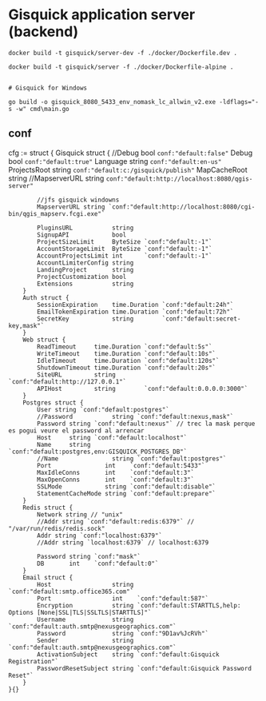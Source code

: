 # Gisquick application server (backend)

```
docker build -t gisquick/server-dev -f ./docker/Dockerfile.dev .
```

```
docker build -t gisquick/server -f ./docker/Dockerfile-alpine .


# Gisquick for Windows

go build -o gisquick_8080_5433_env_nomask_lc_allwin_v2.exe -ldflags="-s -w" cmd\main.go
```
## conf

cfg := struct {
		Gisquick struct {
			//Debug                bool   `conf:"default:false"`
			Debug        bool   `conf:"default:true"`
			Language     string `conf:"default:en-us"`
			ProjectsRoot string `conf:"default:c:/gisquick/publish"`
			MapCacheRoot string
			//MapserverURL string `conf:"default:http://localhost:8080/qgis-server"`

			//jfs gisquick windowns
			MapserverURL string `conf:"default:http://localhost:8080/cgi-bin/qgis_mapserv.fcgi.exe"`

			PluginsURL           string
			SignupAPI            bool
			ProjectSizeLimit     ByteSize `conf:"default:-1"`
			AccountStorageLimit  ByteSize `conf:"default:-1"`
			AccountProjectsLimit int      `conf:"default:-1"`
			AccountLimiterConfig string
			LandingProject       string
			ProjectCustomization bool
			Extensions           string
		}
		Auth struct {
			SessionExpiration    time.Duration `conf:"default:24h"`
			EmailTokenExpiration time.Duration `conf:"default:72h"`
			SecretKey            string        `conf:"default:secret-key,mask"`
		}
		Web struct {
			ReadTimeout     time.Duration `conf:"default:5s"`
			WriteTimeout    time.Duration `conf:"default:10s"`
			IdleTimeout     time.Duration `conf:"default:120s"`
			ShutdownTimeout time.Duration `conf:"default:20s"`
			SiteURL         string        `conf:"default:http://127.0.0.1"`
			APIHost         string        `conf:"default:0.0.0.0:3000"`
		}
		Postgres struct {
			User string `conf:"default:postgres"`
			//Password           string `conf:"default:nexus,mask"`
			Password string `conf:"default:nexus"` // trec la mask perque es pogui veure el password al arrencar
			Host     string `conf:"default:localhost"`
			Name     string `conf:"default:postgres,env:GISQUICK_POSTGRES_DB"`
			//Name               string `conf:"default:postgres"`
			Port               int    `conf:"default:5433"`
			MaxIdleConns       int    `conf:"default:3"`
			MaxOpenConns       int    `conf:"default:3"`
			SSLMode            string `conf:"default:disable"`
			StatementCacheMode string `conf:"default:prepare"`
		}
		Redis struct {
			Network string // "unix"
			//Addr string `conf:"default:redis:6379"` // "/var/run/redis/redis.sock"
			Addr string `conf:"localhost:6379"`
			//Addr string `localhost:6379` // localhost:6379

			Password string `conf:"mask"`
			DB       int    `conf:"default:0"`
		}
		Email struct {
			Host                 string `conf:"default:smtp.office365.com"`
			Port                 int    `conf:"default:587"`
			Encryption           string `conf:"default:STARTTLS,help: Options [None|SSL|TLS|SSLTLS|STARTTLS]"`
			Username             string `conf:"default:auth.smtp@nexusgeographics.com"`
			Password             string `conf:"9D1av%JcRVh"`
			Sender               string `conf:"default:auth.smtp@nexusgeographics.com"`
			ActivationSubject    string `conf:"default:Gisquick Registration"`
			PasswordResetSubject string `conf:"default:Gisquick Password Reset"`
		}
	}{}